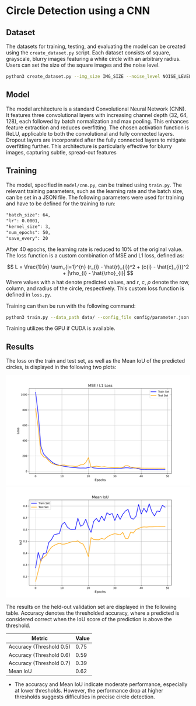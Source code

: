 # Circle Detection using a CNN

## Dataset

The datasets for training, testing, and evaluating the model can be created using the `create_dataset.py` script. Each dataset consists of square, grayscale, blurry images featuring a white circle with an arbitrary radius. Users can set the size of the square images and the noise level.

```bash
python3 create_dataset.py --img_size IMG_SIZE --noise_level NOISE_LEVEL
```

## Model

The model architecture is a standard Convolutional Neural Network (CNN). It features three convolutional layers with increasing channel depth (32, 64, 128), each followed by batch normalization and max pooling. This enhances feature extraction and reduces overfitting. The chosen activation function is ReLU, applicable to both the convolutional and fully connected layers. Dropout layers are incorporated after the fully connected layers to mitigate overfitting further. This architecture is particularly effective for blurry images, capturing subtle, spread-out features

## Training

The model, specified in `model/cnn.py`, can be trained using `train.py`. The relevant training parameters, such as the learning rate and the batch size, can be set in a JSON file. The following parameters were used for training and have to be defined for the training to run:

```
"batch_size": 64,
"lr": 0.0001,
"kernel_size": 3,
"num_epochs": 50,
"save_every": 20
```
After 40 epochs, the learning rate is reduced to 10% of the original value. The loss function is a custom combination of MSE and L1 loss, defined as:

$$
L = \frac{1}{n} \sum_{i=1}^{n} (r_{i} - \hat{r}_{i})^2 + (c{i} - \hat{c}_{i})^2 + |\rho_{i} - \hat{\rho}_{i}|
$$
Where values with a hat denote predicted values, and $r$, $c$, $\rho$ denote the row, column, and radius of the circle, respectively. This custom loss function is defined in `loss.py`.

 Training can then be run with the following command:

```bash
python3 train.py --data_path data/ --config_file config/parameter.json
```
Training utilizes the GPU if CUDA is available.

## Results

The loss on the train and test set, as well as the Mean IoU of the predicted circles, is displayed in the following two plots:

<div>
  <img src="plots/loss.pdf" alt="Loss" style="display: inline-block;">
  <img src="plots/iou.pdf" alt="Mean IoU" style="display: inline-block;">
</div>

The results on the held-out validation set are displayed in the following table. Accuracy denotes the thresholded accuracy, where a predicted is considered correct when the IoU score of the prediction is above the threshold.

| Metric                | Value     |
|-----------------------|-----------|
| Accuracy (Threshold 0.5) | 0.75   |
| Accuracy (Threshold 0.6) | 0.59   |
| Accuracy (Threshold 0.7) | 0.39   |
| Mean IoU              | 0.62      |

- The accuracy and Mean IoU indicate moderate performance, especially at lower thresholds. However, the performance drop at higher thresholds suggests difficulties in precise circle detection.
